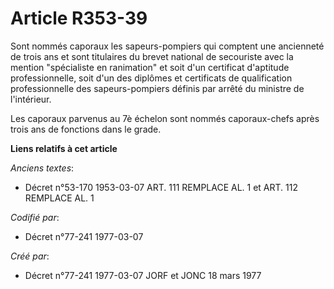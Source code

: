 # Article R353-39

Sont nommés caporaux les sapeurs-pompiers qui comptent une ancienneté de trois ans et sont titulaires du brevet national de
secouriste avec la mention "spécialiste en ranimation" et soit d'un certificat d'aptitude professionnelle, soit d'un des
diplômes et certificats de qualification professionnelle des sapeurs-pompiers définis par arrêté du ministre de l'intérieur.

Les caporaux parvenus au 7è échelon sont nommés caporaux-chefs après trois ans de fonctions dans le grade.

**Liens relatifs à cet article**

_Anciens textes_:

  - Décret n°53-170 1953-03-07 ART. 111 REMPLACE AL. 1 et ART. 112 REMPLACE AL. 1

_Codifié par_:

  - Décret n°77-241 1977-03-07

_Créé par_:

  - Décret n°77-241 1977-03-07 JORF et JONC 18 mars 1977
